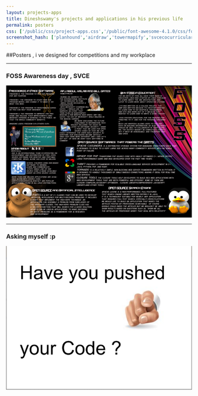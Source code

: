 ```yaml
---
layout: projects-apps
title: Dineshswamy's projects and applications in his previous life
permalink: posters
css: ['/public/css/project-apps.css','/public/font-awesome-4.1.0/css/font-awesome.min.css']
screenshot_hash: ['planhound','airdraw','towermapify','svcecocurricular','nlpui','bitsandbytes','ncc','code-on-me']
---
```





##Posters , i ve designed for competitions and my workplace
<hr>
<div class="posters-holder">
	<h3>FOSS Awareness day , SVCE</h3>
	<a href="/public/images/posters/fossposter.png"> <img src="/public/images/posters/fossposter.png" /></a>
</div>
<hr>
<div class="posters-holder">
	<h3>Asking myself :p </h3>
	<a href="/public/images/posters/have-you.png"> <img src="/public/images/posters/have-you.png" /></a>
</div>

